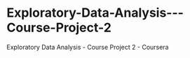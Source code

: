 # Exploratory-Data-Analysis---Course-Project-2
Exploratory Data Analysis - Course Project 2 -  Coursera
